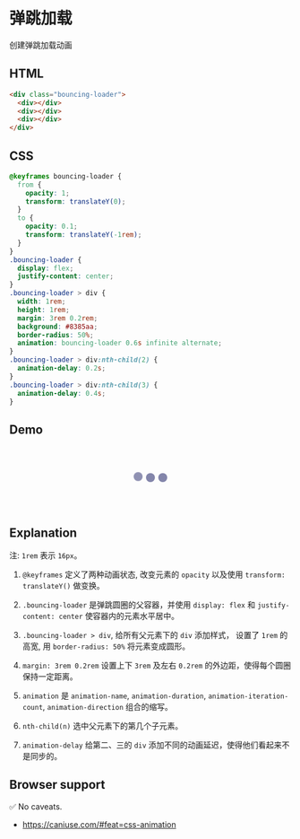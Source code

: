 # 弹跳加载

创建弹跳加载动画

## HTML

```html
<div class="bouncing-loader">
  <div></div>
  <div></div>
  <div></div>
</div>
```

## CSS

```css
@keyframes bouncing-loader {
  from {
    opacity: 1;
    transform: translateY(0);
  }
  to {
    opacity: 0.1;
    transform: translateY(-1rem);
  }
}
.bouncing-loader {
  display: flex;
  justify-content: center;
}
.bouncing-loader > div {
  width: 1rem;
  height: 1rem;
  margin: 3rem 0.2rem;
  background: #8385aa;
  border-radius: 50%;
  animation: bouncing-loader 0.6s infinite alternate;
}
.bouncing-loader > div:nth-child(2) {
  animation-delay: 0.2s;
}
.bouncing-loader > div:nth-child(3) {
  animation-delay: 0.4s;
}
```

## Demo

<div class="snippet-demo">
  <div class="snippet-demo__bouncing-loader">
  	<div></div>
    <div></div>
    <div></div>
  </div>
</div>

<style>
@keyframes bouncing-loader {
  from {
    opacity: 1;
    transform: translateY(0);
  }
  to {
    opacity: 0.1;
    transform: translateY(-1rem);
  }
}
.snippet-demo__bouncing-loader {
  display: flex;
  justify-content: center;
}
.snippet-demo__bouncing-loader > div {
  width: 1rem;
  height: 1rem;
  margin: 3rem 0.2rem;
  background: #8385aa;
  border-radius: 50%;
  animation: bouncing-loader 0.6s infinite alternate;
}
.snippet-demo__bouncing-loader > div:nth-child(2) {
  animation-delay: 0.2s;
}
.snippet-demo__bouncing-loader > div:nth-child(3) {
  animation-delay: 0.4s;
}
</style>

## Explanation

注: `1rem` 表示 `16px`。

1. `@keyframes` 定义了两种动画状态, 改变元素的 `opacity` 以及使用 `transform: translateY()` 做变换。

2. `.bouncing-loader` 是弹跳圆圈的父容器，并使用 `display: flex` 和 `justify-content: center` 使容器内的元素水平居中。

3. `.bouncing-loader > div`, 给所有父元素下的 `div` 添加样式， 设置了 `1rem` 的高宽, 用 `border-radius: 50%` 将元素变成圆形。

4. `margin: 3rem 0.2rem` 设置上下 `3rem` 及左右 `0.2rem` 的外边距，使得每个圆圈保持一定距离。

5. `animation` 是 `animation-name`, `animation-duration`, `animation-iteration-count`, `animation-direction` 组合的缩写。

6. `nth-child(n)` 选中父元素下的第几个子元素。

7. `animation-delay` 给第二、三的 `div` 添加不同的动画延迟，使得他们看起来不是同步的。

## Browser support

<span class="snippet__support-note">✅ No caveats.</span>

* https://caniuse.com/#feat=css-animation

<!-- tags: animation -->
